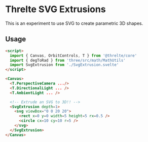 # Threlte SVG Extrusions

This is an experiment to use SVG to create parametric 3D shapes.

## Usage

```html
<script>
  import { Canvas, OrbitControls, T } from '@threlte/core'
  import { degToRad } from 'three/src/math/MathUtils'
  import SvgExtrusion from './SvgExtrusion.svelte'
</script>

<Canvas>
  <T.PerspectiveCamera .../>
  <T.DirectionalLight ... />
  <T.AmbientLight ... />

  <!-- Extrude an SVG to 3D!! -->
  <SvgExtrusion depth=1>
    <svg viewBox="0 0 20 20">
      <rect x=0 y=0 width=5 height=5 rx=0.5 />
      <circle cx=10 cy=10 r=5 />
    </svg>
  </SvgExtrusion>
</Canvas>
```
